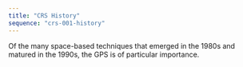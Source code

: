 ```yaml
---
title: "CRS History"
sequence: "crs-001-history"
---
```




Of the many space-based techniques that emerged in the 1980s and matured in the 1990s,
the GPS is of particular importance.

